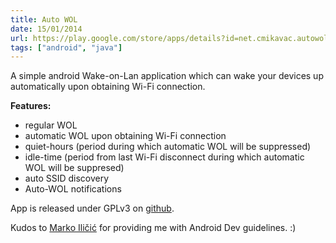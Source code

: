 ```yaml
---
title: Auto WOL
date: 15/01/2014
url: https://play.google.com/store/apps/details?id=net.cmikavac.autowol
tags: ["android", "java"]
---
```


A simple android Wake-on-Lan application which can wake your devices up automatically upon obtaining Wi-Fi connection.

<strong>Features:</strong>
<ul>
	<li>regular WOL</li>
	<li>automatic WOL upon obtaining Wi-Fi connection</li>
	<li>quiet-hours (period during which automatic WOL will be suppressed)</li>
	<li>idle-time (period from last Wi-Fi disconnect during which automatic WOL will be suppresed)</li>
	<li>auto SSID discovery</li>
	<li>Auto-WOL notifications</li>
</ul>
App is released under GPLv3 on <a title="auto-wol" href="https://github.com/tihomir-kit/auto-wol">github</a>.

Kudos to <a title="Marko Iličić" href="https://www.linkedin.com/profile/view?id=187609680&amp;authType=name&amp;authToken=pbBN&amp;trk=prof-proj-cc-name">Marko Iličić</a> for providing me with Android Dev guidelines. :)